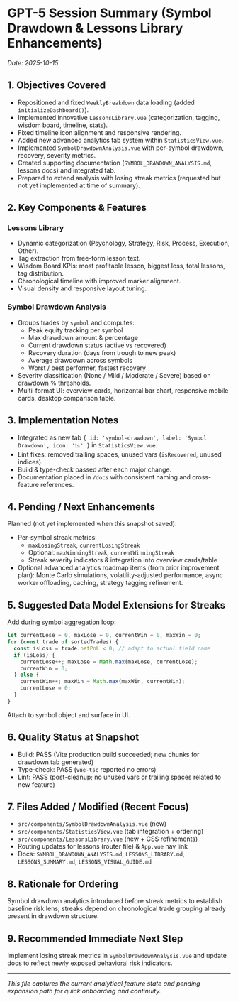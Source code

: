 # GPT-5 Session Summary (Symbol Drawdown & Lessons Library Enhancements)

_Date: 2025-10-15_

## 1. Objectives Covered
- Repositioned and fixed `WeeklyBreakdown` data loading (added `initializeDashboard()`).
- Implemented innovative `LessonsLibrary.vue` (categorization, tagging, wisdom board, timeline, stats).
- Fixed timeline icon alignment and responsive rendering.
- Added new advanced analytics tab system within `StatisticsView.vue`.
- Implemented `SymbolDrawdownAnalysis.vue` with per-symbol drawdown, recovery, severity metrics.
- Created supporting documentation (`SYMBOL_DRAWDOWN_ANALYSIS.md`, lessons docs) and integrated tab.
- Prepared to extend analysis with losing streak metrics (requested but not yet implemented at time of summary).

## 2. Key Components & Features
### Lessons Library
- Dynamic categorization (Psychology, Strategy, Risk, Process, Execution, Other).
- Tag extraction from free-form lesson text.
- Wisdom Board KPIs: most profitable lesson, biggest loss, total lessons, tag distribution.
- Chronological timeline with improved marker alignment.
- Visual density and responsive layout tuning.

### Symbol Drawdown Analysis
- Groups trades by `symbol` and computes:
  - Peak equity tracking per symbol
  - Max drawdown amount & percentage
  - Current drawdown status (active vs recovered)
  - Recovery duration (days from trough to new peak)
  - Average drawdown across symbols
  - Worst / best performer, fastest recovery
- Severity classification (None / Mild / Moderate / Severe) based on drawdown % thresholds.
- Multi-format UI: overview cards, horizontal bar chart, responsive mobile cards, desktop comparison table.

## 3. Implementation Notes
- Integrated as new tab `{ id: 'symbol-drawdown', label: 'Symbol Drawdown', icon: '📉' }` in `StatisticsView.vue`.
- Lint fixes: removed trailing spaces, unused vars (`isRecovered`, unused indices).
- Build & type-check passed after each major change.
- Documentation placed in `/docs` with consistent naming and cross-feature references.

## 4. Pending / Next Enhancements
Planned (not yet implemented when this snapshot saved):
- Per-symbol streak metrics:
  - `maxLosingStreak`, `currentLosingStreak`
  - Optional: `maxWinningStreak`, `currentWinningStreak`
  - Streak severity indicators & integration into overview cards/table
- Optional advanced analytics roadmap items (from prior improvement plan): Monte Carlo simulations, volatility-adjusted performance, async worker offloading, caching, strategy tagging refinement.

## 5. Suggested Data Model Extensions for Streaks
Add during symbol aggregation loop:
```js
let currentLose = 0, maxLose = 0, currentWin = 0, maxWin = 0;
for (const trade of sortedTrades) {
  const isLoss = trade.netPnL < 0; // adapt to actual field name
  if (isLoss) {
    currentLose++; maxLose = Math.max(maxLose, currentLose);
    currentWin = 0;
  } else {
    currentWin++; maxWin = Math.max(maxWin, currentWin);
    currentLose = 0;
  }
}
```
Attach to symbol object and surface in UI.

## 6. Quality Status at Snapshot
- Build: PASS (Vite production build succeeded; new chunks for drawdown tab generated)
- Type-check: PASS (`vue-tsc` reported no errors)
- Lint: PASS (post-cleanup; no unused vars or trailing spaces related to new feature)

## 7. Files Added / Modified (Recent Focus)
- `src/components/SymbolDrawdownAnalysis.vue` (new)
- `src/components/StatisticsView.vue` (tab integration + ordering)
- `src/components/LessonsLibrary.vue` (new + CSS refinements)
- Routing updates for lessons (router file) & `App.vue` nav link
- Docs: `SYMBOL_DRAWDOWN_ANALYSIS.md`, `LESSONS_LIBRARY.md`, `LESSONS_SUMMARY.md`, `LESSONS_VISUAL_GUIDE.md`

## 8. Rationale for Ordering
Symbol drawdown analytics introduced before streak metrics to establish baseline risk lens; streaks depend on chronological trade grouping already present in drawdown structure.

## 9. Recommended Immediate Next Step
Implement losing streak metrics in `SymbolDrawdownAnalysis.vue` and update docs to reflect newly exposed behavioral risk indicators.

---
_This file captures the current analytical feature state and pending expansion path for quick onboarding and continuity._
